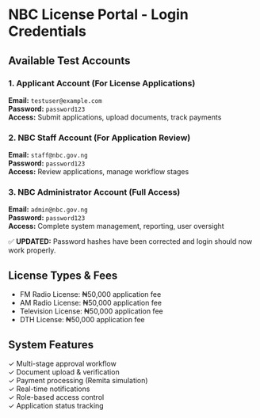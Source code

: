 # NBC License Portal - Login Credentials

## Available Test Accounts

### 1. Applicant Account (For License Applications)
**Email:** `testuser@example.com`  
**Password:** `password123`  
**Access:** Submit applications, upload documents, track payments

### 2. NBC Staff Account (For Application Review)  
**Email:** `staff@nbc.gov.ng`  
**Password:** `password123`  
**Access:** Review applications, manage workflow stages

### 3. NBC Administrator Account (Full Access)
**Email:** `admin@nbc.gov.ng`  
**Password:** `password123`  
**Access:** Complete system management, reporting, user oversight

✅ **UPDATED:** Password hashes have been corrected and login should now work properly.

## License Types & Fees
- FM Radio License: ₦50,000 application fee
- AM Radio License: ₦50,000 application fee  
- Television License: ₦50,000 application fee
- DTH License: ₦50,000 application fee

## System Features
✓ Multi-stage approval workflow  
✓ Document upload & verification  
✓ Payment processing (Remita simulation)  
✓ Real-time notifications  
✓ Role-based access control  
✓ Application status tracking
